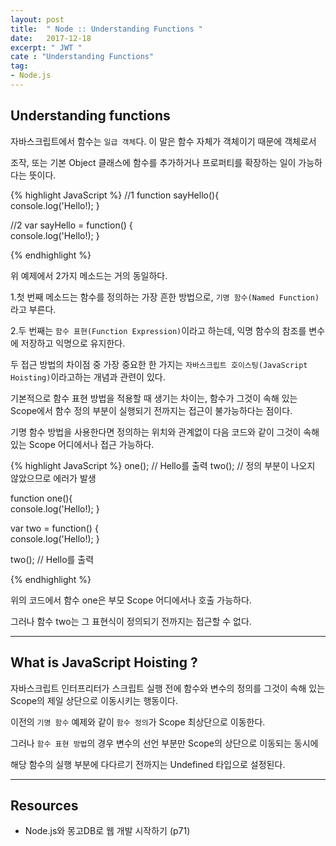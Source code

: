 ```yaml
---
layout: post
title:  " Node :: Understanding Functions "
date:   2017-12-18
excerpt: " JWT "
cate : "Understanding Functions"
tag:
- Node.js
---
```



## Understanding functions

자바스크립트에서 함수는 `일급 객체`다. 이 말은 함수 자체가 객체이기 때문에 객체로서 

조작, 또는 기본 Object 클래스에 함수를 추가하거나 프로퍼티를 확장하는 일이 가능하다는 뜻이다.




{% highlight JavaScript %}
//1
function sayHello(){            
    console.log('Hello!);
}


//2 
var sayHello = function() {   
    console.log('Hello!);
}

{% endhighlight %}


위 예제에서 2가지 메소드는 거의 동일하다.

1.첫 번째 메소드는 함수를 정의하는 가장 흔한 방법으로, `기명 함수(Named Function)`라고 부른다.

2.두 번째는 `함수 표현(Function Expression)`이라고 하는데, 익명 함수의 참조를 변수에 저장하고 익명으로 유지한다. 

두 접근 방법의 차이점 중 가장 중요한 한 가지는 `자바스크립트 호이스팅(JavaScript Hoisting)`이라고하는 개념과 관련이 있다.

기본적으로 함수 표현 방법을 적용할 때 생기는 차이는, 함수가 그것이 속해 있는 Scope에서 함수 정의 부분이 실행되기 전까지는 접근이 불가능하다는 점이다.

기명 함수 방법을 사용한다면 정의하는 위치와 관계없이 다음 코드와 같이 그것이 속해 있는 Scope 어디에서나 접근 가능하다.




{% highlight JavaScript %}
one(); // Hello를 출력
two(); // 정의 부분이 나오지 않았으므로 에러가 발생

function one(){            
    console.log('Hello!);
}


var two = function() {   
    console.log('Hello!);
}

two(); // Hello를 출력

{% endhighlight %}


위의 코드에서 함수 one은 부모 Scope 어디에서나 호출 가능하다.

그러나 함수 two는 그 표현식이 정의되기 전까지는 접근할 수 없다.


---

## What is JavaScript Hoisting ?

자바스크립트 인터프리터가 스크립트 실행 전에 함수와 변수의 정의를 그것이 속해 있는 Scope의 제일 상단으로 이동시키는 행동이다.

이전의 `기명 함수` 예제와 같이 `함수 정의`가 Scope 최상단으로 이동한다. 

그러나 `함수 표현 방법`의 경우 변수의 선언 부분만 Scope의 상단으로 이동되는 동시에 

해당 함수의 실행 부분에 다다르기 전까지는 Undefined 타입으로 설정된다.

---


## Resources 

* Node.js와 몽고DB로 웹 개발 시작하기 (p71)